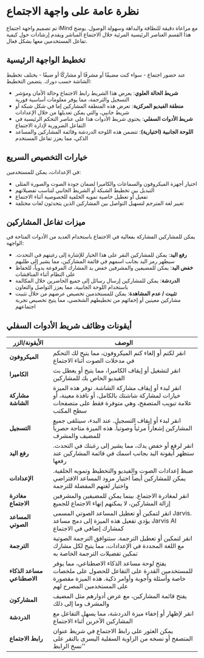 # نظرة عامة على واجهة الاجتماع

تم تصميم واجهة اجتماع iMind مع مراعاة دقيقة للنظافة والبداهة وسهولة الوصول. يوضح هذا القسم العناصر الرئيسية المرئية خلال الاجتماع المباشر ويقدم إرشادات حول كيفية تفاعل المستخدمين معها بشكل فعال.

## تخطيط الواجهة الرئيسية

عند حضور اجتماع - سواء كنت مضيفًا أو مشرفًا أو مشاركًا أو ضيفًا - يختلف تخطيط الشاشة حسب دورك. يتضمن التخطيط:

- **شريط الحالة العلوي**: يعرض هذا الشريط رابط الاجتماع وحالة الأمان ومؤشر التسجيل والترجمة، مما يوفر معلومات أساسية فورية
- **منطقة الفيديو المركزية**: تعرض هذه المنطقة المشاركين إما في شكل شبكة أو شريط جانبي، والتي يمكن تعديلها من خلال الإعدادات
- **شريط الأدوات السفلي**: يحتوي شريط الأدوات هذا على عناصر التحكم الرئيسية في التفاعل الضرورية لإدارة الاجتماع
- **اللوحة الجانبية (اختيارية)**: تتضمن هذه اللوحة الدردشة وقائمة المشاركين والمساعد الذكي، مما يعزز تفاعل المستخدم

## خيارات التخصيص السريع

في الإعدادات، يمكن للمستخدمين:

- اختيار أجهزة الميكروفون والسماعات والكاميرا لضمان جودة الصوت والصورة المثلى
- التبديل بين تخطيط الشبكة أو الشريط الجانبي لتناسب تفضيلاتهم
- تفعيل أو تعطيل خاصية تمويه الخلفية للخصوصية أثناء الاجتماع
- تغيير لغة المترجم لتسهيل التواصل بين المشاركين الذين يتحدثون لغات مختلفة

## ميزات تفاعل المشاركين

يمكن للمشاركين المشاركة بفعالية في الاجتماع باستخدام العديد من الأدوات المتاحة في الواجهة:

- **رفع اليد**: يمكن للمشاركين النقر على هذا الخيار للإشارة إلى رغبتهم في التحدث. سيظهر رمز اليد بجانب اسمهم في قائمة المشاركين، مما يشير إلى طلبهم
- **خفض اليد**: يمكن للمضيفين والمشرفين خفض يد المشارك المرفوعة يدوياً، للحفاظ على النظام أثناء المناقشات
- **الدردشة**: يمكن للمشاركين إرسال رسائل إلى جميع الحاضرين خلال المكالمة باستخدام اللوحة الجانبية، مما يعزز التواصل والتعاون
- **تثبيت / عدم المشاهدة**: يمكن للمستخدمين تخصيص عرضهم من خلال تثبيت مشاركين معينين أو إخفائهم من تخطيطهم الشخصي، مما يتيح تخصيص تجربة اجتماعهم

## أيقونات وظائف شريط الأدوات السفلي

| الأيقونة/الزر              | الوصف                                                                                                                                                                  |
| -------------------------- | ---------------------------------------------------------------------------------------------------------------------------------------------------------------------- |
| **الميكروفون**             | انقر لكتم أو إلغاء كتم الميكروفون، مما يتيح لك التحكم في مدخلات الصوت أثناء الاجتماع                                                                                   |
| **الكاميرا**               | انقر لتشغيل أو إيقاف الكاميرا، مما يتيح أو يعطل بث الفيديو الخاص بك للمشاركين                                                                                          |
| **مشاركة الشاشة**          | انقر لبدء أو إيقاف مشاركة الشاشة. توفر هذه الميزة خيارات لمشاركة شاشتك بالكامل، أو نافذة معينة، أو علامة تبويب المتصفح، وهي متوفرة فقط على متصفحات سطح المكتب          |
| **التسجيل**                | انقر لبدء أو إيقاف التسجيل. عند البدء، سيتلقى جميع المشاركين إشعاراً مرئياً وصوتياً. هذه الميزة متاحة حصرياً للمضيف والمشرف                                            |
| **رفع اليد**               | انقر لرفع أو خفض يدك، مما يشير إلى رغبتك في التحدث. ستظهر أيقونة اليد بجانب اسمك في قائمة المشاركين عند رفعها                                                          |
| **الإعدادات**              | ضبط إعدادات الصوت والفيديو والتخطيط وتمويه الخلفية. يمكن للمشاركين أيضاً اختيار مزود المساعد الافتراضي واختيار لغتهم المفضلة للترجمة                                   |
| **مغادرة الاجتماع**        | انقر لمغادرة الاجتماع. بينما يمكن للمضيفين والمشرفين إزالة المشاركين، لا يمكنهم إنهاء الاجتماع للجميع                                                                  |
| **المساعد الصوتي**         | انقر لتمكين أو تعطيل المساعد الصوتي المسمى Jarvis. يؤدي تفعيل هذه الميزة إلى دمج مساعد Jarvis AI كمشارك إضافي في الاجتماع                                              |
| **الترجمة**                | انقر لتمكين أو تعطيل الترجمة. ستتوافق الترجمة الصوتية مع اللغة المحددة في الإعدادات، مما يتيح لكل مشارك تمكين تفضيلات الترجمة الخاصة به                                |
| **مساعد الذكاء الاصطناعي** | يفتح لوحة مساعد الذكاء الاصطناعي، مما يوفر للمستخدمين القدرة على التفاعل للحصول على ملخصات خاصة وأسئلة وأجوبة وأوامر ذكية. هذه الميزة مقصورة على المستخدمين المصرح لهم |
| **المشاركون**              | يفتح قائمة المشاركين، مع عرض أدوارهم مثل المضيف والمشرف وما إلى ذلك                                                                                                    |
| **الدردشة**                | انقر لإظهار أو إخفاء ميزة الدردشة، مما يسهل التفاعل مع المشاركين الآخرين أثناء الاجتماع                                                                                |
| **رابط الاجتماع**          | يمكن العثور على رابط الاجتماع في شريط عنوان المتصفح أو نسخه من الزاوية السفلية اليسرى بالنقر على 'نسخ الرابط'                                                          |
